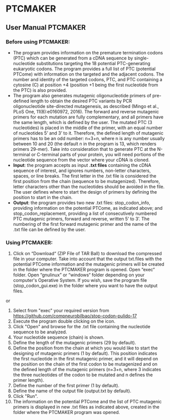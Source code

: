 # PTCMAKER

## User Manual PTCMAKER

### Before using PTCMAKER:

- The program provides information on the premature termination codons (PTC) which can be generated from a cDNA sequence by single-nucleotide substitutions targeting the 18 potential PTC-generating eukaryotic codons. The program provides a full list of PTC (potential PTCome) with information on the targeted and the adjacent codons. The number and identity of the targeted codons, PTC, and PTC containing a cytosine (C) at position +4 (position +1 being the first nucleotide from the PTC) is also provided.
- The program also generates mutagenic oligonucleotide
primers of pre-defined length to obtain the desired PTC
variants by PCR oligonucleotide site-directed mutagenesis,
as described (Mingo et al., PLoS One, 11(8):e0160972,
2016). The forward and reverse mutagenic primers for each
mutation are fully complementary, and all primers have the
same length, which is defined by the user. The mutated PTC
(3 nucleotides) is placed in the middle of the primer, with
an equal number of nucleotides 5’ and 3’ to it. Therefore,
the defined length of mutagenic primers has to be an odd
number: n+3+n, where n is any number usually between 10 and
20 (the default n in the program is 13, which renders
primers 29-mer). Take into consideration that to generate
PTC at the N-terminal or C-terminal parts of your protein,
you will need portions of the nucleotide sequence from the
vector where your cDNA is cloned.
- **Input**: the program accepts as input **.txt files**
containing the cDNA sequence of interest, and ignores
numbers, non-letter characters, spaces, or line breaks. The
first letter in the .txt file is considered the first
position from the chain (sequence to be mutagenized).
Therefore, letter characters other than the nucleotides
should be avoided in the file. The user defines where to
start the design of primers by defining the position to
start in the chain.
- **Output**: the program provides two new .txt files:
stop_codon_info, providing information on the potential
PTCome, as indicated above; and stop_codon_replacement,
providing a list of consecutively numbered PTC mutagenic
primers, forward and reverse, written 5’ to 3’. The
numbering of the first forward mutagenic primer and the
name of the .txt file can be defined by the user.

### Using PTCMAKER:

1. Click on “Download“ (ZIP File of TAR Ball) to download
the compressed file in your computer. Take into account
that the output txt.files with the potential PTCome
information and the mutagenic primers will be created in
the folder where the PTCMAKER program is opened. Open
“exec“ folder. Open “gnulinux” or “windows“ folder
depending on your computer's Operative System. If you wish,
save the program file (stop_codon_gui.exe) in the folder
where you want to have the output files.

or

1. Select from "exec" your required version from
https://github.com/compneurobilbao/stop-codon-pulido-17
2. Execute the program double clicking on the icon.
3. Click "Open" and browse for the .txt file containing the
nucleotide sequence to be analyzed.
4. Your nucleotide sequence (chain) is shown.
5. Define the length of the mutagenic primers (29 by
default).
6. Define the position from the chain at which you would
like to start the designing of mutagenic primers (1 by
default). This position indicates the first nucleotide in
the first mutagenic primer, and it will depend on the
position on the chain of the first codon to be mutagenized
and on the defined length of the mutagenic primers (n+3+n,
where 3 indicates the three nucleotides of the codon to be
mutated and n defines the primer length).
7. Define the number of the first primer (1 by default).
8. Define the name of the output file (output.txt by
default).
9. Click "Run".
10. The information on the potential PTCome and the list of
PTC mutagenic primers is displayed in new .txt files as
indicated above, created in the folder where the PTCMAKER
program was opened.
